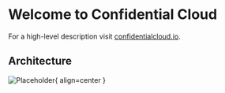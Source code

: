 # Welcome to Confidential Cloud

For a high-level description visit [confidentialcloud.io](https://confidentialcloud.io).

## Architecture

![Placeholder](https://www.canarybit.eu/wp-content/uploads/2021/07/confidential-cloud-architecture-e1627479676752.png){ align=center }